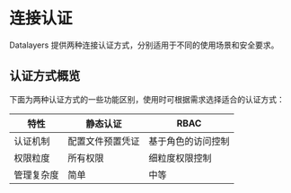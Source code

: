# 连接认证

Datalayers 提供两种连接认证方式，分别适用于不同的使用场景和安全要求。


## 认证方式概览

下面为两种认证方式的一些功能区别，使用时可根据需求选择适合的认证方式：

| 特性          |  静态认证                |  RBAC                 | 
| ------------- | ----------------------- | --------------------- | 
| 认证机制       | 配置文件预置凭证         | 基于角色的访问控制      |   
| 权限粒度       | 所有权限                | 细粒度权限控制          |   
| 管理复杂度     | 简单                    | 中等                   |   



